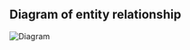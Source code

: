
## Diagram of entity relationship
![Diagram](https://user-images.githubusercontent.com/51990837/59754114-bf578380-9285-11e9-826f-b9237c12b722.PNG)

